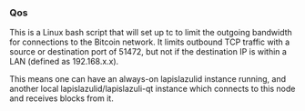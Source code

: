 ### Qos ###

This is a Linux bash script that will set up tc to limit the outgoing bandwidth for connections to the Bitcoin network. It limits outbound TCP traffic with a source or destination port of 51472, but not if the destination IP is within a LAN (defined as 192.168.x.x).

This means one can have an always-on lapislazulid instance running, and another local lapislazulid/lapislazuli-qt instance which connects to this node and receives blocks from it.
